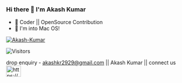 ###                       Hi there 👋 I'm Akash Kumar
<!--
<img align="right" src="https://github.com/MrAkashKumar/mrAkashKumar/blob/master/The-7-Most.png" /> 
-->

- 🔭 Coder || OpenSource Contribution
- 🐧 I'm into Mac OS!

<p align="left"> <a href="https://github.com/ryo-ma/github-profile-trophy"><img src="https://github-profile-trophy.vercel.app/?username=MrAkashKumar" alt="Akash-Kumar"/></a> </p>

<!--- ![Visitors](https://visitor-badge.glitch.me/badge?page_id=mrakashkumar&left_color=gray&right_color=blue)-->
![Visitors](https://api.visitorbadge.io/api/VisitorHit?user=mrakashkumar&repo=github-visitors-badge&countColor=%237B1E7A)
<!--
**MrAkashKumar/mrAkashKumar** is a ✨ _special_ ✨ repository because its `README.md` (this file) appears on your GitHub profile.

<!-- Here are some ideas to get you started:

- 🔭 I’m currently working on ...
- 🌱 I’m currently learning ...
- 👯 I’m looking to collaborate on ...
- 🤔 I’m looking for help with ...
- 💬 Ask me about ...

  
- 📫 How to reach me: ... <!-- https://www.linkedin.com/in/mrakashkumar/  -->
<!-- - 😄 Pronouns: ...
- ⚡ Fun fact: ...
-->
drop enquiry - akashkr2929@gmail.com || Akash Kumar || connect us
<br>
<a href="https://www.linkedin.com/in/mrakashkumar/" target="blank"><img align="center" src="https://raw.githubusercontent.com/rahuldkjain/github-profile-readme-generator/master/src/images/icons/Social/linked-in-alt.svg" alt="https://www.linkedin.com/in/mrakashkumar/" height="30" width="40" /></a> 
 
